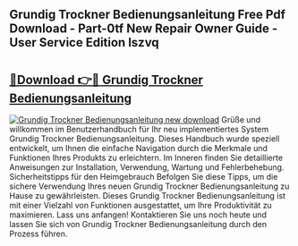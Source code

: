 ## Grundig Trockner Bedienungsanleitung Free Pdf Download - Part-0tf New Repair Owner Guide - User Service Edition lszvq

# <h2><a href="http://df4bkz.blite.top/?on=Grundig+Trockner+Bedienungsanleitung">🔗Download 👉🔴 Grundig Trockner Bedienungsanleitung</a></h2>

[![Grundig Trockner Bedienungsanleitung new download](https://i.imgur.com/lujVjoI.png)](http://df4bkz.blite.top/?on=Grundig+Trockner+Bedienungsanleitung)
Grüße und willkommen im Benutzerhandbuch für Ihr neu implementiertes System Grundig Trockner Bedienungsanleitung. Dieses Handbuch wurde speziell entwickelt, um Ihnen die einfache Navigation durch die Merkmale und Funktionen Ihres Produkts zu erleichtern. Im Inneren finden Sie detaillierte Anweisungen zur Installation, Verwendung, Wartung und Fehlerbehebung. Sicherheitstipps für den Heimgebrauch Befolgen Sie diese Tipps, um die sichere Verwendung Ihres neuen Grundig Trockner Bedienungsanleitung zu Hause zu gewährleisten. Dieses Grundig Trockner Bedienungsanleitung ist mit einer Vielzahl von Funktionen ausgestattet, um Ihre Produktivität zu maximieren. Lass uns anfangen! Kontaktieren Sie uns noch heute und lassen Sie sich von Grundig Trockner Bedienungsanleitung durch den Prozess führen.
